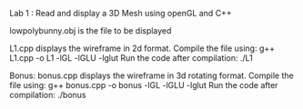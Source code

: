 Lab 1 : Read and display a 3D Mesh using openGL and C++

lowpolybunny.obj is the file to be displayed

L1.cpp displays the wireframe in 2d format.
Compile the file using: g++ L1.cpp -o L1 -lGL -lGLU -lglut
Run the code after compilation: ./L1

Bonus:
bonus.cpp displays the wireframe in 3d rotating format.
Compile the file using: g++ bonus.cpp -o bonus -lGL -lGLU -lglut
Run the code after compilation: ./bonus